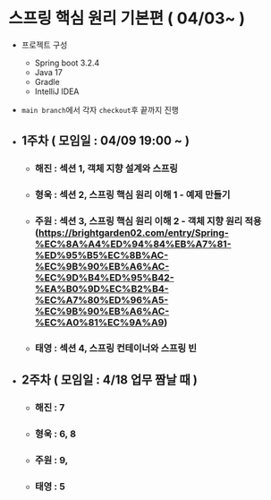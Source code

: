 # 스프링 핵심 원리 기본편 ( 04/03~ ) 

- 프로젝트 구성
  - Spring boot 3.2.4
  - Java 17
  - Gradle
  - IntelliJ IDEA


- ```main branch```에서 각자 ```checkout```후 끝까지 진행


- ## 1주차 ( 모임일 : 04/09 19:00 ~ )
  - ### 해진 : 섹션 1, 객체 지향 설계와 스프링
  - ### 형욱 : 섹션 2, 스프링 핵심 원리 이해 1 - 예제 만들기
  - ### 주원 : 섹션 3, 스프링 핵심 원리 이해 2 - 객체 지향 원리 적용 (https://brightgarden02.com/entry/Spring-%EC%8A%A4%ED%94%84%EB%A7%81-%ED%95%B5%EC%8B%AC-%EC%9B%90%EB%A6%AC-%EC%9D%B4%ED%95%B42-%EA%B0%9D%EC%B2%B4-%EC%A7%80%ED%96%A5-%EC%9B%90%EB%A6%AC-%EC%A0%81%EC%9A%A9)
  - ### 태영 : 섹션 4, 스프링 컨테이너와 스프링 빈


- ## 2주차 ( 모임일 : 4/18 업무 짬날 때 )
  - ### 해진 : 7
  - ### 형욱 : 6, 8
  - ### 주원 : 9,
  - ### 태영 : 5

